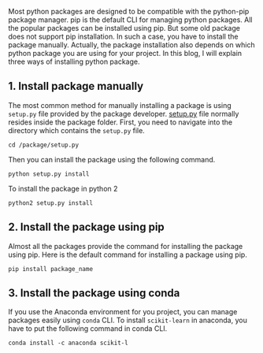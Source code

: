 Most python packages are designed to be compatible with the python-pip package manager. pip is the default CLI for managing python packages. All the popular packages can be installed using pip. But some old package does not support pip installation. In such a case, you have to install the package manually. Actually, the package installation also depends on which python package you are using for your project. In this blog, I will explain three ways of installing python package. 

## 1. Install package manually
The most common method for manually installing a package is using `setup.py` file provided by the package developer. [setup.py](http://setup.py) file normally resides inside the package folder. First, you need to navigate into the directory which contains the `setup.py` file. 
```
cd /package/setup.py
```
Then you can install the package using the following command.
```
python setup.py install
```
To install the package in python 2
```
python2 setup.py install
```

## 2. Install the package using pip
Almost all the packages provide the command for installing the package using pip. Here is the default command for installing a package using pip.
```
pip install package_name
```

## 3. Install the package using conda
If you use the Anaconda environment for you project, you can manage packages easily using `conda` CLI. To install `scikit-learn` in anaconda, you have to put the following command in conda CLI. 
```
conda install -c anaconda scikit-l
```

